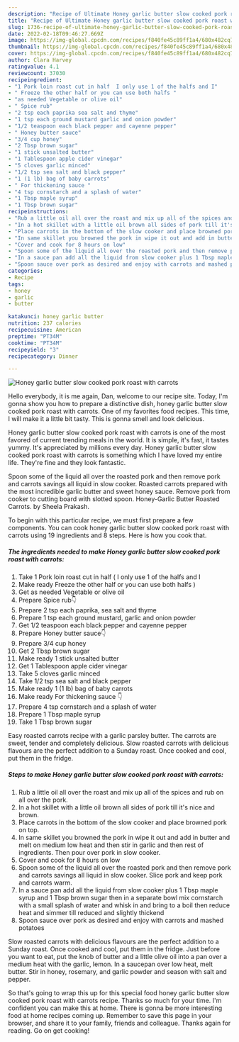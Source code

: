 ```yaml
---
description: "Recipe of Ultimate Honey garlic butter slow cooked pork roast with carrots"
title: "Recipe of Ultimate Honey garlic butter slow cooked pork roast with carrots"
slug: 1736-recipe-of-ultimate-honey-garlic-butter-slow-cooked-pork-roast-with-carrots
date: 2022-02-18T09:46:27.669Z
image: https://img-global.cpcdn.com/recipes/f840fe45c89ff1a4/680x482cq70/honey-garlic-butter-slow-cooked-pork-roast-with-carrots-recipe-main-photo.jpg
thumbnail: https://img-global.cpcdn.com/recipes/f840fe45c89ff1a4/680x482cq70/honey-garlic-butter-slow-cooked-pork-roast-with-carrots-recipe-main-photo.jpg
cover: https://img-global.cpcdn.com/recipes/f840fe45c89ff1a4/680x482cq70/honey-garlic-butter-slow-cooked-pork-roast-with-carrots-recipe-main-photo.jpg
author: Clara Harvey
ratingvalue: 4.1
reviewcount: 37030
recipeingredient:
- "1 Pork loin roast cut in half  I only use 1 of the halfs and I"
- " Freeze the other half or you can use both halfs "
- "as needed Vegetable or olive oil"
- " Spice rub"
- "2 tsp each paprika sea salt and thyme"
- "1 tsp each ground mustard garlic and onion powder"
- "1/2 teaspoon each black pepper and cayenne pepper"
- " Honey butter sauce"
- "3/4 cup honey"
- "2 Tbsp brown sugar"
- "1 stick unsalted butter"
- "1 Tablespoon apple cider vinegar"
- "5 cloves garlic minced"
- "1/2 tsp sea salt and black pepper"
- "1 (1 lb) bag of baby carrots"
- " For thickening sauce "
- "4 tsp cornstarch and a splash of water"
- "1 Tbsp maple syrup"
- "1 Tbsp brown sugar"
recipeinstructions:
- "Rub a little oil all over the roast and mix up all of the spices and rub on all over the pork."
- "In a hot skillet with a little oil brown all sides of pork till it's nice and brown."
- "Place carrots in the bottom of the slow cooker and place browned pork on top."
- "In same skillet you browned the pork in wipe it out and add in butter and melt on medium low heat and then stir in garlic and then rest of ingredients. Then pour over pork in slow cooker."
- "Cover and cook for 8 hours on low"
- "Spoon some of the liquid all over the roasted pork and then remove pork and carrots savings all liquid in slow cooker. Slice pork and keep pork and carrots warm."
- "In a sauce pan add all the liquid from slow cooker plus 1 Tbsp maple syrup and 1 Tbsp brown sugar then in a separate bowl mix cornstarch with a small splash of water and whisk in and bring to a boil then reduce heat and simmer till reduced and slightly thickend"
- "Spoon sauce over pork as desired and enjoy with carrots and mashed potatoes"
categories:
- Recipe
tags:
- honey
- garlic
- butter

katakunci: honey garlic butter 
nutrition: 237 calories
recipecuisine: American
preptime: "PT34M"
cooktime: "PT34M"
recipeyield: "3"
recipecategory: Dinner

---
```



![Honey garlic butter slow cooked pork roast with carrots](https://img-global.cpcdn.com/recipes/f840fe45c89ff1a4/680x482cq70/honey-garlic-butter-slow-cooked-pork-roast-with-carrots-recipe-main-photo.jpg)

Hello everybody, it is me again, Dan, welcome to our recipe site. Today, I'm gonna show you how to prepare a distinctive dish, honey garlic butter slow cooked pork roast with carrots. One of my favorites food recipes. This time, I will make it a little bit tasty. This is gonna smell and look delicious.

Honey garlic butter slow cooked pork roast with carrots is one of the most favored of current trending meals in the world. It is simple, it's fast, it tastes yummy. It's appreciated by millions every day. Honey garlic butter slow cooked pork roast with carrots is something which I have loved my entire life. They're fine and they look fantastic.

Spoon some of the liquid all over the roasted pork and then remove pork and carrots savings all liquid in slow cooker. Roasted carrots prepared with the most incredible garlic butter and sweet honey sauce. Remove pork from cooker to cutting board with slotted spoon. Honey-Garlic Butter Roasted Carrots. by Sheela Prakash.


To begin with this particular recipe, we must first prepare a few components. You can cook honey garlic butter slow cooked pork roast with carrots using 19 ingredients and 8 steps. Here is how you cook that.

<!--inarticleads1-->

##### The ingredients needed to make Honey garlic butter slow cooked pork roast with carrots:

1. Take 1 Pork loin roast cut in half ( I only use 1 of the halfs and I
1. Make ready  Freeze the other half or you can use both halfs )
1. Get as needed Vegetable or olive oil
1. Prepare  Spice rub👇
1. Prepare 2 tsp each paprika, sea salt and thyme
1. Prepare 1 tsp each ground mustard, garlic and onion powder
1. Get 1/2 teaspoon each black pepper and cayenne pepper
1. Prepare  Honey butter sauce👇
1. Prepare 3/4 cup honey
1. Get 2 Tbsp brown sugar
1. Make ready 1 stick unsalted butter
1. Get 1 Tablespoon apple cider vinegar
1. Take 5 cloves garlic minced
1. Take 1/2 tsp sea salt and black pepper
1. Make ready 1 (1 lb) bag of baby carrots
1. Make ready  For thickening sauce 👇
1. Prepare 4 tsp cornstarch and a splash of water
1. Prepare 1 Tbsp maple syrup
1. Take 1 Tbsp brown sugar


Easy roasted carrots recipe with a garlic parsley butter. The carrots are sweet, tender and completely delicious. Slow roasted carrots with delicious flavours are the perfect addition to a Sunday roast. Once cooked and cool, put them in the fridge. 

<!--inarticleads2-->

##### Steps to make Honey garlic butter slow cooked pork roast with carrots:

1. Rub a little oil all over the roast and mix up all of the spices and rub on all over the pork.
1. In a hot skillet with a little oil brown all sides of pork till it's nice and brown.
1. Place carrots in the bottom of the slow cooker and place browned pork on top.
1. In same skillet you browned the pork in wipe it out and add in butter and melt on medium low heat and then stir in garlic and then rest of ingredients. Then pour over pork in slow cooker.
1. Cover and cook for 8 hours on low
1. Spoon some of the liquid all over the roasted pork and then remove pork and carrots savings all liquid in slow cooker. Slice pork and keep pork and carrots warm.
1. In a sauce pan add all the liquid from slow cooker plus 1 Tbsp maple syrup and 1 Tbsp brown sugar then in a separate bowl mix cornstarch with a small splash of water and whisk in and bring to a boil then reduce heat and simmer till reduced and slightly thickend
1. Spoon sauce over pork as desired and enjoy with carrots and mashed potatoes


Slow roasted carrots with delicious flavours are the perfect addition to a Sunday roast. Once cooked and cool, put them in the fridge. Just before you want to eat, put the knob of butter and a little olive oil into a pan over a medium heat with the garlic, lemon. In a saucepan over low heat, melt butter. Stir in honey, rosemary, and garlic powder and season with salt and pepper. 

So that's going to wrap this up for this special food honey garlic butter slow cooked pork roast with carrots recipe. Thanks so much for your time. I'm confident you can make this at home. There is gonna be more interesting food at home recipes coming up. Remember to save this page in your browser, and share it to your family, friends and colleague. Thanks again for reading. Go on get cooking!
